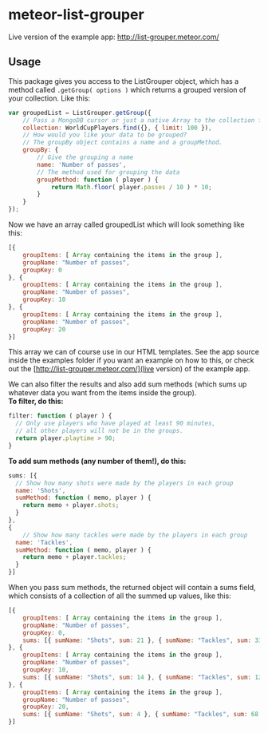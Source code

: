 meteor-list-grouper
===================

Live version of the example app: http://list-grouper.meteor.com/

## Usage

This package gives you access to the ListGrouper object, which has a method called ```.getGroup( options )``` which returns a grouped version of your collection. Like this:
```javascript
var groupedList = ListGrouper.getGroup({
	// Pass a MongoDB cursor or just a native Array to the collection field
	collection: WorldCupPlayers.find({}, { limit: 100 }),
	// How would you like your data to be grouped?
	// The groupBy object contains a name and a groupMethod.
	groupBy: {
		// Give the grouping a name
		name: 'Number of passes',
		// The method used for grouping the data
		groupMethod: function ( player ) {
			return Math.floor( player.passes / 10 ) * 10;
		}
	}
});
```

Now we have an array called groupedList which will look something like this:

```javascript
[{
	groupItems: [ Array containing the items in the group ],
	groupName: "Number of passes",
	groupKey: 0
}, {
	groupItems: [ Array containing the items in the group ],
	groupName: "Number of passes",
	groupKey: 10
}, {
	groupItems: [ Array containing the items in the group ],
	groupName: "Number of passes",
	groupKey: 20
}]
```

This array we can of course use in our HTML templates. See the app source inside the examples folder if you want an example on how to this, or check out the [http://list-grouper.meteor.com/](live version) of the example app.

We can also filter the results and also add sum methods (which sums up whatever data you want from the items inside the group).  
**To filter, do this:**
```javascript
filter: function ( player ) {
  // Only use players who have played at least 90 minutes,
  // all other players will not be in the groups.
  return player.playtime > 90;
}
```
**To add sum methods (any number of them!), do this:**
```javascript
sums: [{
  // Show how many shots were made by the players in each group
  name: 'Shots',
  sumMethod: function ( memo, player ) {
    return memo + player.shots;
  }
},
{
	// Show how many tackles were made by the players in each group
  name: 'Tackles',
  sumMethod: function ( memo, player ) {
    return memo + player.tackles;
  }
}]
```
When you pass sum methods, the returned object will contain a sums field, which consists of a collection of all the summed up values, like this:
```javascript
[{
	groupItems: [ Array containing the items in the group ],
	groupName: "Number of passes",
	groupKey: 0,
	sums: [{ sumName: "Shots", sum: 21 }, { sumName: "Tackles", sum: 33 }]
}, {
	groupItems: [ Array containing the items in the group ],
	groupName: "Number of passes",
	groupKey: 10,
	sums: [{ sumName: "Shots", sum: 14 }, { sumName: "Tackles", sum: 12 }]
}, {
	groupItems: [ Array containing the items in the group ],
	groupName: "Number of passes",
	groupKey: 20,
	sums: [{ sumName: "Shots", sum: 4 }, { sumName: "Tackles", sum: 68 }]
}]
```
